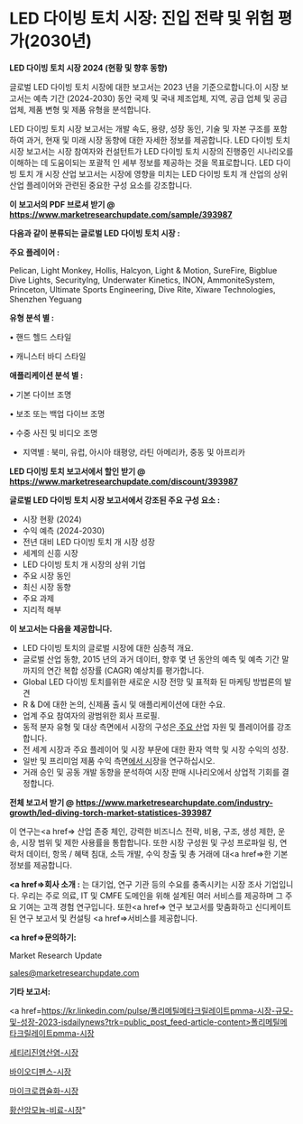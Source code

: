 # LED 다이빙 토치 시장: 진입 전략 및 위험 평가(2030년)

<strong>LED 다이빙 토치 시장 2024 (현황 및 향후 동향)</strong>

글로벌 LED 다이빙 토치 시장에 대한 보고서는 2023 년을 기준으로합니다.이 시장 보고서는 예측 기간 (2024-2030) 동안 국제 및 국내 제조업체, 지역, 공급 업체 및 공급 업체, 제품 변형 및 제품 유형을 분석합니다.

LED 다이빙 토치 시장 보고서는 개발 속도, 용량, 성장 동인, 기술 및 자본 구조를 포함하여 과거, 현재 및 미래 시장 동향에 대한 자세한 정보를 제공합니다. LED 다이빙 토치 시장 보고서는 시장 참여자와 컨설턴트가 LED 다이빙 토치 시장의 진행중인 시나리오를 이해하는 데 도움이되는 포괄적 인 세부 정보를 제공하는 것을 목표로합니다. LED 다이빙 토치 개 시장 산업 보고서는 시장에 영향을 미치는 LED 다이빙 토치 개 산업의 상위 산업 플레이어와 관련된 중요한 구성 요소를 강조합니다.



<strong>이 보고서의 PDF 브로셔 받기 @ <a href=https://www.marketresearchupdate.com/sample/393987>https://www.marketresearchupdate.com/sample/393987</a></strong>



<strong>다음과 같이 분류되는 글로벌 LED 다이빙 토치 시장 :</strong>



<strong>주요 플레이어 :</strong>

Pelican, Light Monkey, Hollis, Halcyon, Light & Motion, SureFire, Bigblue Dive Lights, SecurityIng, Underwater Kinetics, INON, AmmoniteSystem, Princeton, Ultimate Sports Engineering, Dive Rite, Xiware Technologies, Shenzhen Yeguang



<strong>유형 분석 별 :</strong>

• 핸드 헬드 스타일

• 캐니스터 바디 스타일



<strong>애플리케이션 분석 별 :</strong>

• 기본 다이브 조명

• 보조 또는 백업 다이브 조명

• 수중 사진 및 비디오 조명

<ul>
  <li>지역별 : 북미, 유럽, 아시아 태평양, 라틴 아메리카, 중동 및 아프리카</li>
</ul>


<strong>LED 다이빙 토치 보고서에서 할인 받기 @ <a href=https://www.marketresearchupdate.com/discount/393987>https://www.marketresearchupdate.com/discount/393987</a></strong>



<strong>글로벌 LED 다이빙 토치 시장 보고서에서 강조된 주요 구성 요소 :</strong>
<ul>
  <li>시장 현황 (2024)</li>
  <li>수익 예측 (2024-2030)</li>
  <li>전년 대비 LED 다이빙 토치 개 시장 성장</li>
  <li>세계의 신흥 시장</li>
  <li>LED 다이빙 토치 개 시장의 상위 기업</li>
  <li>주요 시장 동인</li>
  <li>최신 시장 동향</li>
  <li>주요 과제</li>
  <li>지리적 해부</li>
</ul>


<strong>이 보고서는 다음을 제공합니다.</strong>
<ul>
  <li>LED 다이빙 토치의 글로벌 시장에 대한 심층적 개요.</li>
  <li>글로벌 산업 동향, 2015 년의 과거 데이터, 향후 몇 년 동안의 예측 및 예측 기간 말까지의 연간 복합 성장률 (CAGR) 예상치를 평가합니다.</li>
  <li>Global LED 다이빙 토치를위한 새로운 시장 전망 및 표적화 된 마케팅 방법론의 발견</li>
  <li>R &amp; D에 대한 논의, 신제품 출시 및 애플리케이션에 대한 수요.</li>
  <li>업계 주요 참여자의 광범위한 회사 프로필.</li>
  <li>동적 분자 유형 및 대상 측면에서 시장의 구성은<a href=> 주요 산</a>업 자원 및 플레이어를 강조합니다.</li>
  <li>전 세계 시장과 주요 플레이어 및 시장 부문에 대한 환자 역학 및 시장 수익의 성장.</li>
  <li>일반 및 프리미엄 제품 수익 측면<a href=>에서 시</a>장을 연구하십시오.</li>
  <li>거래 승인 및 공동 개발 동향을 분석하여 시장 판매 시나리오에서 상업적 기회를 결정합니다.</li>
</ul>



<strong>전체 보고서 받기 @ <a href=https://www.marketresearchupdate.com/industry-growth/led-diving-torch-market-statistices-393987>https://www.marketresearchupdate.com/industry-growth/led-diving-torch-market-statistices-393987</a></strong>

이 연구는<a href=> 산업 존중</a> 체인, 강력한 비즈니스 전략, 비용, 구조, 생성 제한, 운송, 시장 범위 및 제한 사용률을 통합합니다. 또한 시장 구성원 및 구성 프로파일 링, 연락처 데이터, 항목 / 혜택 침대, 소득 개발, 수익 창출 및 총 거래에 대<a href=>한 기본 </a>정보를 제공합니다.



<strong><a href=>회사 소</a>개 :</strong>
는 대기업, 연구 기관 등의 수요를 충족시키는 시장 조사 기업입니다. 우리는 주로 의료, IT 및 CMFE 도메인을 위해 설계된 여러 서비스를 제공하며 그 주요 기여는 고객 경험 연구입니다. 또한<a href=> 연구 보</a>고서를 맞춤화하고 신디케이트 된 연구 보고서 및 컨설팅 <a href=>서비스</a>를 제공합니다.



<strong><a href=>문의하기:</a></strong>

Market Research Update

sales@marketresearchupdate.com



<strong>기타 보고서:</strong>

<a href=https://kr.linkedin.com/pulse/폴리메틸메타크릴레이트pmma-시장-규모-및-성장-2023-isdailynews?trk=public_post_feed-article-content>폴리메틸메타크릴레이트pmma-시장</a>

<a href=https://www.linkedin.com/pulse/세티리진염산염-시장-규모-및-성장-2023-trendsetters-talk-360-analysis/>세티리진염산염-시장</a>

<a href=https://www.linkedin.com/pulse/바이오디펜스-시장-동향-및-성장-전망-isdailynews-imruf/>바이오디펜스-시장</a>

<a href=https://www.linkedin.com/pulse/마이크로캡슐화-시장-동향-및-성장-전망-analytics-alchemy-360-analysis-3slbf/>마이크로캡슐화-시장</a>

<a href=https://www.linkedin.com/pulse/황산암모늄-비료-시장-현재-및-미래-성장-2030-survey-savvy-insights-360-analysis-fiuxc/>황산암모늄-비료-시장</a>"
